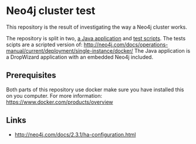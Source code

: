# Neo4j cluster test
This repository is the result of investigating the way a Neo4j cluster works.

The repository is split in two, [a Java application](./neo4j-cluster-test) and [test scripts](./scripttest). 
The tests scipts are a scripted version of: http://neo4j.com/docs/operations-manual/current/deployment/single-instance/docker/ 
The Java application is a DropWizard application with an embedded Neo4j included.

## Prerequisites
Both parts of this repository use docker make sure you have installed this on you computer. 
For more information: https://www.docker.com/products/overview

## Links
* http://neo4j.com/docs/2.3.1/ha-configuration.html
